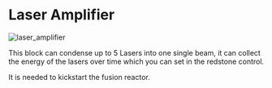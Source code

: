# Laser Amplifier
![laser_amplifier](item:mekanism:laser_amplifier)

This block can condense up to 5 Lasers into one single beam, it can collect the energy of the lasers over time which you can set in the redstone control.

It is needed to kickstart the fusion reactor.
